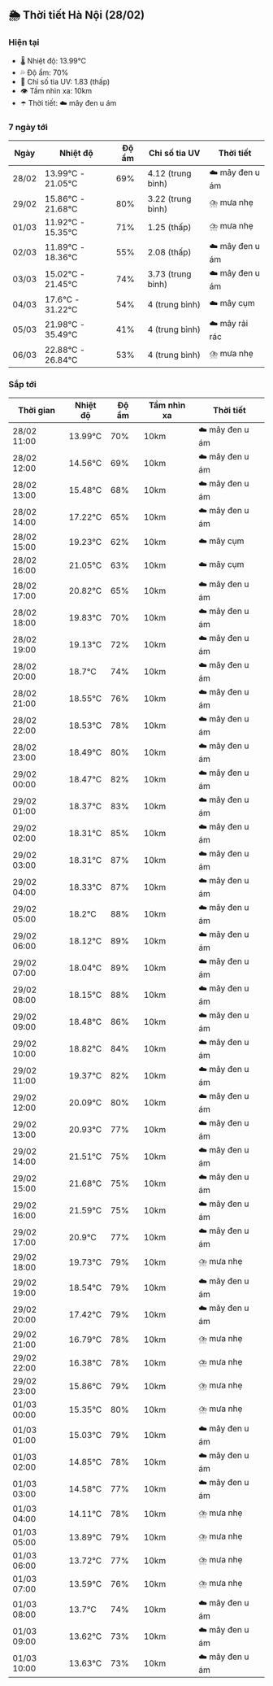 ## 🌦️ Thời tiết Hà Nội (28/02)

### Hiện tại

- 🌡️ Nhiệt độ: 13.99℃
- 💦 Độ ẩm: 70%
- 🌟 Chỉ số tia UV: 1.83 (thấp)
- 👁️ Tầm nhìn xa: 10km
- ☂️ Thời tiết: ☁️ mây đen u ám

### 7 ngày tới

| Ngày | Nhiệt độ | Độ ẩm | Chỉ số tia UV | Thời tiết |
| --- | --- | --- | --- | --- |
| 28/02 | 13.99℃ - 21.05℃ | 69% | 4.12 (trung bình) | ☁️ mây đen u ám |
| 29/02 | 15.86℃ - 21.68℃ | 80% | 3.22 (trung bình) | ⛈️ mưa nhẹ |
| 01/03 | 11.92℃ - 15.35℃ | 71% | 1.25 (thấp) | ⛈️ mưa nhẹ |
| 02/03 | 11.89℃ - 18.36℃ | 55% | 2.08 (thấp) | ☁️ mây đen u ám |
| 03/03 | 15.02℃ - 21.45℃ | 74% | 3.73 (trung bình) | ☁️ mây đen u ám |
| 04/03 | 17.6℃ - 31.22℃ | 54% | 4 (trung bình) | ☁️ mây cụm |
| 05/03 | 21.98℃ - 35.49℃ | 41% | 4 (trung bình) | ☁️ mây rải rác |
| 06/03 | 22.88℃ - 26.84℃ | 53% | 4 (trung bình) | ⛈️ mưa nhẹ |

### Sắp tới

| Thời gian | Nhiệt độ | Độ ẩm | Tầm nhìn xa | Thời tiết |
| --- | --- | --- | --- | --- |
| 28/02 11:00 | 13.99℃ | 70% | 10km | ☁️ mây đen u ám |
| 28/02 12:00 | 14.56℃ | 69% | 10km | ☁️ mây đen u ám |
| 28/02 13:00 | 15.48℃ | 68% | 10km | ☁️ mây đen u ám |
| 28/02 14:00 | 17.22℃ | 65% | 10km | ☁️ mây đen u ám |
| 28/02 15:00 | 19.23℃ | 62% | 10km | ☁️ mây cụm |
| 28/02 16:00 | 21.05℃ | 63% | 10km | ☁️ mây cụm |
| 28/02 17:00 | 20.82℃ | 65% | 10km | ☁️ mây đen u ám |
| 28/02 18:00 | 19.83℃ | 70% | 10km | ☁️ mây đen u ám |
| 28/02 19:00 | 19.13℃ | 72% | 10km | ☁️ mây đen u ám |
| 28/02 20:00 | 18.7℃ | 74% | 10km | ☁️ mây đen u ám |
| 28/02 21:00 | 18.55℃ | 76% | 10km | ☁️ mây đen u ám |
| 28/02 22:00 | 18.53℃ | 78% | 10km | ☁️ mây đen u ám |
| 28/02 23:00 | 18.49℃ | 80% | 10km | ☁️ mây đen u ám |
| 29/02 00:00 | 18.47℃ | 82% | 10km | ☁️ mây đen u ám |
| 29/02 01:00 | 18.37℃ | 83% | 10km | ☁️ mây đen u ám |
| 29/02 02:00 | 18.31℃ | 85% | 10km | ☁️ mây đen u ám |
| 29/02 03:00 | 18.31℃ | 87% | 10km | ☁️ mây đen u ám |
| 29/02 04:00 | 18.33℃ | 87% | 10km | ☁️ mây đen u ám |
| 29/02 05:00 | 18.2℃ | 88% | 10km | ☁️ mây đen u ám |
| 29/02 06:00 | 18.12℃ | 89% | 10km | ☁️ mây đen u ám |
| 29/02 07:00 | 18.04℃ | 89% | 10km | ☁️ mây đen u ám |
| 29/02 08:00 | 18.15℃ | 88% | 10km | ☁️ mây đen u ám |
| 29/02 09:00 | 18.48℃ | 86% | 10km | ☁️ mây đen u ám |
| 29/02 10:00 | 18.82℃ | 84% | 10km | ☁️ mây đen u ám |
| 29/02 11:00 | 19.37℃ | 82% | 10km | ☁️ mây đen u ám |
| 29/02 12:00 | 20.09℃ | 80% | 10km | ☁️ mây đen u ám |
| 29/02 13:00 | 20.93℃ | 77% | 10km | ☁️ mây đen u ám |
| 29/02 14:00 | 21.51℃ | 75% | 10km | ☁️ mây đen u ám |
| 29/02 15:00 | 21.68℃ | 75% | 10km | ☁️ mây đen u ám |
| 29/02 16:00 | 21.59℃ | 75% | 10km | ☁️ mây đen u ám |
| 29/02 17:00 | 20.9℃ | 77% | 10km | ☁️ mây đen u ám |
| 29/02 18:00 | 19.73℃ | 79% | 10km | ⛈️ mưa nhẹ |
| 29/02 19:00 | 18.54℃ | 79% | 10km | ☁️ mây đen u ám |
| 29/02 20:00 | 17.42℃ | 79% | 10km | ☁️ mây đen u ám |
| 29/02 21:00 | 16.79℃ | 78% | 10km | ⛈️ mưa nhẹ |
| 29/02 22:00 | 16.38℃ | 78% | 10km | ⛈️ mưa nhẹ |
| 29/02 23:00 | 15.86℃ | 79% | 10km | ⛈️ mưa nhẹ |
| 01/03 00:00 | 15.35℃ | 80% | 10km | ⛈️ mưa nhẹ |
| 01/03 01:00 | 15.03℃ | 79% | 10km | ☁️ mây đen u ám |
| 01/03 02:00 | 14.85℃ | 78% | 10km | ☁️ mây đen u ám |
| 01/03 03:00 | 14.58℃ | 77% | 10km | ☁️ mây đen u ám |
| 01/03 04:00 | 14.11℃ | 78% | 10km | ⛈️ mưa nhẹ |
| 01/03 05:00 | 13.89℃ | 79% | 10km | ⛈️ mưa nhẹ |
| 01/03 06:00 | 13.72℃ | 77% | 10km | ⛈️ mưa nhẹ |
| 01/03 07:00 | 13.59℃ | 76% | 10km | ⛈️ mưa nhẹ |
| 01/03 08:00 | 13.7℃ | 74% | 10km | ☁️ mây đen u ám |
| 01/03 09:00 | 13.62℃ | 73% | 10km | ☁️ mây đen u ám |
| 01/03 10:00 | 13.63℃ | 73% | 10km | ☁️ mây đen u ám |
